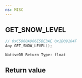 ```yaml
---
ns: MISC
---
```

## GET_SNOW_LEVEL

```c
// 0xC5868A966E5BE3AE 0x1B09184F
Any GET_SNOW_LEVEL();
```

```
NativeDB Return Type: float
```

## Return value
